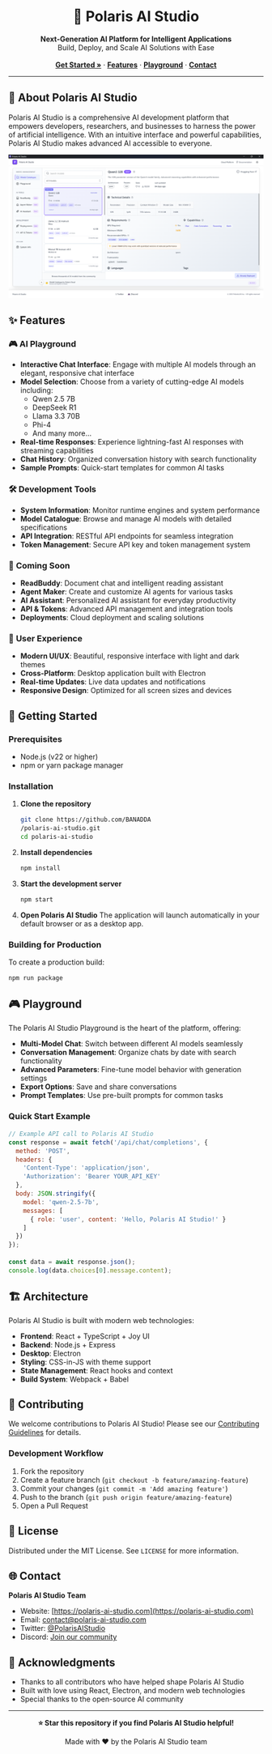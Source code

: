<div align="center">
  <h1>🌟 Polaris AI Studio</h1>
  
  <p align="center">
    <strong>Next-Generation AI Platform for Intelligent Applications</strong>
    <br />
    Build, Deploy, and Scale AI Solutions with Ease
    <br />
    <br />
    <a href="#getting-started"><strong>Get Started »</strong></a>
    ·
    <a href="#features"><strong>Features</strong></a>
    ·
    <a href="#playground"><strong>Playground</strong></a>
    ·
    <a href="#contact"><strong>Contact</strong></a>
  </p>
</div>

---

## 🚀 About Polaris AI Studio

Polaris AI Studio is a comprehensive AI development platform that empowers developers, researchers, and businesses to harness the power of artificial intelligence. With an intuitive interface and powerful capabilities, Polaris AI Studio makes advanced AI accessible to everyone.

![Polaris AI Studio Interface](assets/image.png)

## ✨ Features

### 🎮 **AI Playground**
- **Interactive Chat Interface**: Engage with multiple AI models through an elegant, responsive chat interface
- **Model Selection**: Choose from a variety of cutting-edge AI models including:
  - Qwen 2.5 7B
  - DeepSeek R1
  - Llama 3.3 70B
  - Phi-4
  - And many more...
- **Real-time Responses**: Experience lightning-fast AI responses with streaming capabilities
- **Chat History**: Organized conversation history with search functionality
- **Sample Prompts**: Quick-start templates for common AI tasks

### 🛠 **Development Tools**
- **System Information**: Monitor runtime engines and system performance
- **Model Catalogue**: Browse and manage AI models with detailed specifications
- **API Integration**: RESTful API endpoints for seamless integration
- **Token Management**: Secure API key and token management system

### 🔮 **Coming Soon**
- **ReadBuddy**: Document chat and intelligent reading assistant
- **Agent Maker**: Create and customize AI agents for various tasks
- **AI Assistant**: Personalized AI assistant for everyday productivity
- **API & Tokens**: Advanced API management and integration tools
- **Deployments**: Cloud deployment and scaling solutions

### 🎨 **User Experience**
- **Modern UI/UX**: Beautiful, responsive interface with light and dark themes
- **Cross-Platform**: Desktop application built with Electron
- **Real-time Updates**: Live data updates and notifications
- **Responsive Design**: Optimized for all screen sizes and devices

## 🏁 Getting Started

### Prerequisites
- Node.js (v22 or higher)
- npm or yarn package manager

### Installation

1. **Clone the repository**
   ```bash
   git clone https://github.com/BANADDA
   /polaris-ai-studio.git
   cd polaris-ai-studio
   ```

2. **Install dependencies**
   ```bash
   npm install
   ```

3. **Start the development server**
   ```bash
   npm start
   ```

4. **Open Polaris AI Studio**
   The application will launch automatically in your default browser or as a desktop app.

### Building for Production

To create a production build:

```bash
npm run package
```

## 🎮 Playground

The Polaris AI Studio Playground is the heart of the platform, offering:

- **Multi-Model Chat**: Switch between different AI models seamlessly
- **Conversation Management**: Organize chats by date with search functionality
- **Advanced Parameters**: Fine-tune model behavior with generation settings
- **Export Options**: Save and share conversations
- **Prompt Templates**: Use pre-built prompts for common tasks

### Quick Start Example

```javascript
// Example API call to Polaris AI Studio
const response = await fetch('/api/chat/completions', {
  method: 'POST',
  headers: {
    'Content-Type': 'application/json',
    'Authorization': 'Bearer YOUR_API_KEY'
  },
  body: JSON.stringify({
    model: 'qwen-2.5-7b',
    messages: [
      { role: 'user', content: 'Hello, Polaris AI Studio!' }
    ]
  })
});

const data = await response.json();
console.log(data.choices[0].message.content);
```

## 🏗 Architecture

Polaris AI Studio is built with modern web technologies:

- **Frontend**: React + TypeScript + Joy UI
- **Backend**: Node.js + Express
- **Desktop**: Electron
- **Styling**: CSS-in-JS with theme support
- **State Management**: React hooks and context
- **Build System**: Webpack + Babel

## 🤝 Contributing

We welcome contributions to Polaris AI Studio! Please see our [Contributing Guidelines](CONTRIBUTING.md) for details.

### Development Workflow

1. Fork the repository
2. Create a feature branch (`git checkout -b feature/amazing-feature`)
3. Commit your changes (`git commit -m 'Add amazing feature'`)
4. Push to the branch (`git push origin feature/amazing-feature`)
5. Open a Pull Request

## 📝 License

Distributed under the MIT License. See `LICENSE` for more information.

## 🌐 Contact

**Polaris AI Studio Team**

- Website: [https://polaris-ai-studio.com](https://polaris-ai-studio.com)
- Email: contact@polaris-ai-studio.com
- Twitter: [@PolarisAIStudio](https://twitter.com/PolarisAIStudio)
- Discord: [Join our community](https://discord.gg/polaris-ai-studio)

## 🙏 Acknowledgments

- Thanks to all contributors who have helped shape Polaris AI Studio
- Built with love using React, Electron, and modern web technologies
- Special thanks to the open-source AI community

---

<div align="center">
  <p><strong>⭐ Star this repository if you find Polaris AI Studio helpful!</strong></p>
  <p>Made with ❤️ by the Polaris AI Studio team</p>
</div>
